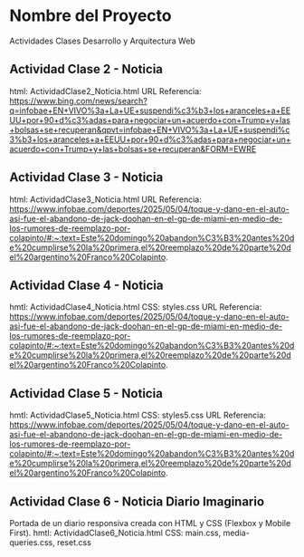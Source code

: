 
# Nombre del Proyecto

Actividades Clases Desarrollo y Arquitectura Web

## Actividad Clase 2 - Noticia
html: ActividadClase2_Noticia.html
URL Referencia:
https://www.bing.com/news/search?q=infobae+EN+VIVO%3a+La+UE+suspendi%c3%b3+los+aranceles+a+EEUU+por+90+d%c3%adas+para+negociar+un+acuerdo+con+Trump+y+las+bolsas+se+recuperan&qpvt=infobae+EN+VIVO%3a+La+UE+suspendi%c3%b3+los+aranceles+a+EEUU+por+90+d%c3%adas+para+negociar+un+acuerdo+con+Trump+y+las+bolsas+se+recuperan&FORM=EWRE

## Actividad Clase 3 - Noticia
html: ActividadClase3_Noticia.html
URL Referencia:
https://www.infobae.com/deportes/2025/05/04/toque-y-dano-en-el-auto-asi-fue-el-abandono-de-jack-doohan-en-el-gp-de-miami-en-medio-de-los-rumores-de-reemplazo-por-colapinto/#:~:text=Este%20domingo%20abandon%C3%B3%20antes%20de%20cumplirse%20la%20primera,el%20reemplazo%20de%20parte%20del%20argentino%20Franco%20Colapinto.

## Actividad Clase 4 - Noticia
hmtl: ActividadClase4_Noticia.html
CSS: styles.css
URL Referencia:
https://www.infobae.com/deportes/2025/05/04/toque-y-dano-en-el-auto-asi-fue-el-abandono-de-jack-doohan-en-el-gp-de-miami-en-medio-de-los-rumores-de-reemplazo-por-colapinto/#:~:text=Este%20domingo%20abandon%C3%B3%20antes%20de%20cumplirse%20la%20primera,el%20reemplazo%20de%20parte%20del%20argentino%20Franco%20Colapinto.

## Actividad Clase 5 - Noticia
hmtl: ActividadClase5_Noticia.html
CSS: styles5.css
URL Referencia:
https://www.infobae.com/deportes/2025/05/04/toque-y-dano-en-el-auto-asi-fue-el-abandono-de-jack-doohan-en-el-gp-de-miami-en-medio-de-los-rumores-de-reemplazo-por-colapinto/#:~:text=Este%20domingo%20abandon%C3%B3%20antes%20de%20cumplirse%20la%20primera,el%20reemplazo%20de%20parte%20del%20argentino%20Franco%20Colapinto.


## Actividad Clase 6 - Noticia Diario Imaginario
Portada de un diario responsiva creada con HTML y CSS (Flexbox y Mobile First).
hmtl: ActividadClase6_Noticia.html
CSS: main.css, media-queries.css, reset.css

